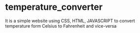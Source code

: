 # temperature_converter
It is a simple website using CSS, HTML, JAVASCRIPT to convert temperature form Celsius to Fahrenheit and vice-versa
